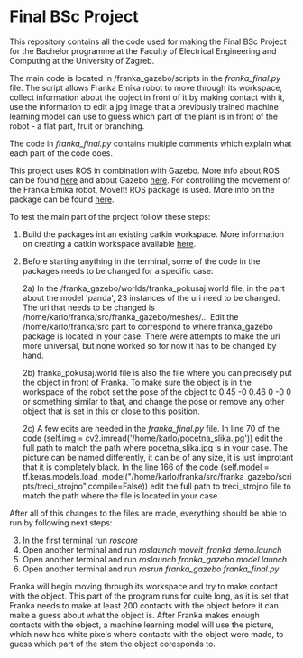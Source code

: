 # Final BSc Project
This repository contains all the code used for making the Final BSc Project for the Bachelor programme at the Faculty of Electrical Engineering and Computing at the University of Zagreb.

The main code is located in /franka_gazebo/scripts in the _franka_final.py_ file. The script allows Franka Emika robot to move through its workspace, collect information about the object in front of it by making contact with it, use the information to edit a jpg image that a previously trained machine learning model can use to guess which part of the plant is in front of the robot - a flat part, fruit or branching.

The code in _franka_final.py_ contains multiple comments which explain what each part of the code does.

This project uses ROS in combination with Gazebo. More info about ROS can be found [here](https://www.ros.org/) and about Gazebo [here](http://gazebosim.org/).
For controlling the movement of the Franka Emika robot, MoveIt! ROS package is used. More info on the package can be found [here](https://moveit.ros.org/).

To test the main part of the project follow these steps:
1. Build the packages int an existing catkin workspace. More information on creating a catkin workspace available [here](http://wiki.ros.org/catkin/Tutorials/create_a_workspace).
2. Before starting anything in the terminal, some of the code in the packages needs to be changed for a specific case:

   2a) In the /franka_gazebo/worlds/franka_pokusaj.world file, in the part about the model 'panda', 23 instances of the uri need to be changed. The uri that needs    to be changed is /home/karlo/franka/src/franka_gazebo/meshes/... Edit the /home/karlo/franka/src part to correspond to where franka_gazebo package is located      in your case. There were attempts to make the uri more universal, but none worked so for now it has to be changed by hand.

   2b) franka_pokusaj.world file is also the file where you can precisely put the object in front of Franka. To make sure the object is in the workspace of the      robot set the pose of the object to <pose frame=''>0.45 -0 0.46 0 -0 0</pose> or something similar to that, and change the pose or remove any other object that    is set in this or close to this position.

   2c) A few edits are needed in the _franka_final.py_ file. In line 70 of the code (self.img = cv2.imread('/home/karlo/pocetna_slika.jpg')) edit the full path to    match the path where pocetna_slika.jpg is in your case. The picture can be named differently, it can be of any size, it is just improtant that it is completely    black. In the line 166 of the code (self.model = tf.keras.models.load_model("/home/karlo/franka/src/franka_gazebo/scripts/treci_strojno",compile=False)) edit      the full path to treci_strojno file to match the path where the file is located in your case. 

After all of this changes to the files are made, everything should be able to run by following next steps:

3. In the first terminal run _roscore_
4. Open another terminal and run _roslaunch moveit_franka demo.launch_
5. Open another terminal and run _roslaunch franka_gazebo model.launch_
6. Open another terminal and run _rosrun franka_gazebo franka_final.py_

Franka will begin moving through its workspace and try to make contact with the object. This part of the program runs for quite long, as it is set that Franka needs to make at least 200 contacts with the object before it can make a guess about what the object is. After Franka makes enough contacts with the object, a machine learning model will use the picture, which now has white pixels where contacts with the object were made, to guess which part of the stem the object coresponds to. 
